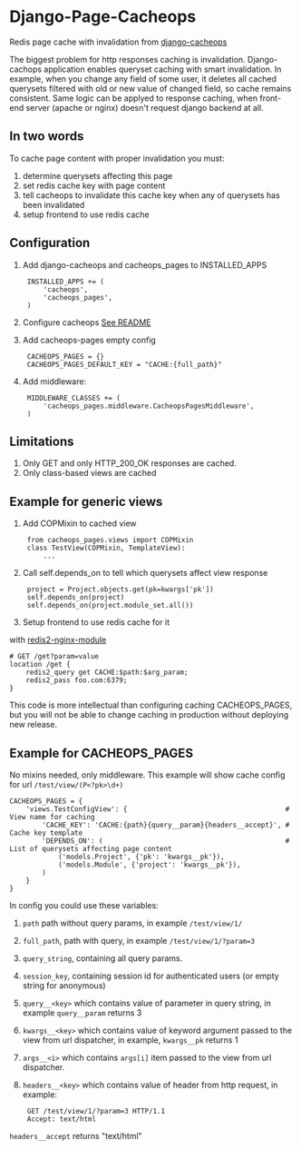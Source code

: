Django-Page-Cacheops
====================

Redis page cache with invalidation from [django-cacheops](https://github.com/Suor/django-cacheops)

The biggest problem for http responses caching is invalidation. Django-cachops application enables queryset caching with smart invalidation.
In example, when you change any field of some user, it deletes all cached querysets filtered with old or new value of changed field, so cache remains consistent.
Same logic can be applyed to response caching, when front-end server (apache or nginx) doesn't request django backend at all.

In two words
------------

To cache page content with proper invalidation you must:
1. determine querysets affecting this page 
2. set redis cache key with page content
3. tell cacheops to invalidate this cache key when any of querysets has been invalidated
4. setup frontend to use redis cache

Configuration
------------

1. Add django-cacheops and cacheops_pages to INSTALLED_APPS

        INSTALLED_APPS += (
            'cacheops',
            'cacheops_pages',
        )

2. Configure cacheops [See README](https://github.com/Suor/django-cacheops/blob/master/README.rst)
3. Add cacheops-pages empty config

        CACHEOPS_PAGES = {}
        CACHEOPS_PAGES_DEFAULT_KEY = "CACHE:{full_path}"

4. Add middleware:

        MIDDLEWARE_CLASSES += (
            'cacheops_pages.middleware.CacheopsPagesMiddleware',
        )

Limitations
-----------

1. Only GET and only HTTP_200_OK responses are cached.
2. Only class-based views are cached

Example for generic views
-------------------------

1. Add COPMixin to cached view

        from cacheops_pages.views import COPMixin
        class TestView(COPMixin, TemplateView):
            ...

2. Call self.depends_on to tell which querysets affect view response

        project = Project.objects.get(pk=kwargs['pk'])
        self.depends_on(project)
        self.depends_on(project.module_set.all())

3. Setup frontend to use redis cache for it

with [redis2-nginx-module](https://github.com/agentzh/redis2-nginx-module)

    # GET /get?param=value
    location /get {
        redis2_query get CACHE:$path:$arg_param;
        redis2_pass foo.com:6379;
    }

This code is more intellectual than configuring caching CACHEOPS_PAGES, but you will not be able to change caching in production without deploying new release.

Example for CACHEOPS_PAGES
--------------------------

No mixins needed, only middleware. This example will show cache config for url `/test/view/(P<?pk>\d+)`

    CACHEOPS_PAGES = {
        'views.TestConfigView': {                                       # View name for caching
            'CACHE_KEY': 'CACHE:{path}{query__param}{headers__accept}', # Cache key template
            'DEPENDS_ON': (                                             # List of querysets affecting page content
                ('models.Project', {'pk': 'kwargs__pk'}),                   
                ('models.Module', {'project': 'kwargs__pk'}),
            )
        }
    }

In config you could use these variables:

1. `path` path without query params, in example `/test/view/1/`
2. `full_path`, path with query, in example `/test/view/1/?param=3`
3. `query_string`, containing all query params.
4. `session_key`, containing session id for authenticated users (or empty string for anonymous)
4. `query__<key>` which contains value of <key> parameter in query string, in example `query__param` returns 3
5. `kwargs__<key>` which contains value of <key> keyword argument passed to the view from url dispatcher, in example, `kwargs__pk` returns 1
6. `args__<i>` which contains  `args[i]` item passed to the view from url dispatcher.
7. `headers__<key>` which contains value of <key> header from http request, in example:

        GET /test/view/1/?param=3 HTTP/1.1
        Accept: text/html

`headers__accept` returns "text/html"
